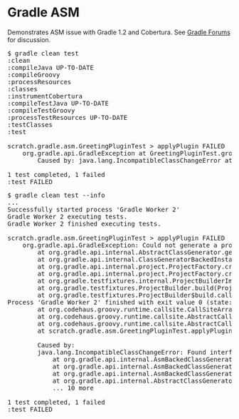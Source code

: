 Gradle ASM
==========

Demonstrates ASM issue with Gradle 1.2 and Cobertura. See [Gradle Forums](http://forums.gradle.org/gradle/topics/cobertura_instrumentation_fails_in_gradle_1_2) for discussion.

<pre>
$ gradle clean test
:clean
:compileJava UP-TO-DATE
:compileGroovy
:processResources
:classes
:instrumentCobertura
:compileTestJava UP-TO-DATE
:compileTestGroovy
:processTestResources UP-TO-DATE
:testClasses
:test

scratch.gradle.asm.GreetingPluginTest > applyPlugin FAILED
    org.gradle.api.GradleException at GreetingPluginTest.groovy:11
        Caused by: java.lang.IncompatibleClassChangeError at GreetingPluginTest.groovy:11

1 test completed, 1 failed
:test FAILED
</pre>

<pre>
$ gradle clean test --info
...
Successfully started process 'Gradle Worker 2'
Gradle Worker 2 executing tests.
Gradle Worker 2 finished executing tests.

scratch.gradle.asm.GreetingPluginTest > applyPlugin FAILED
    org.gradle.api.GradleException: Could not generate a proxy class for class org.gradle.api.internal.project.DefaultProject.
        at org.gradle.api.internal.AbstractClassGenerator.generate(AbstractClassGenerator.java:187)
        at org.gradle.api.internal.ClassGeneratorBackedInstantiator.newInstance(ClassGeneratorBackedInstantiator.java:36)
        at org.gradle.api.internal.project.ProjectFactory.createProject(ProjectFactory.java:47)
        at org.gradle.api.internal.project.ProjectFactory.createProject(ProjectFactory.java:31)
        at org.gradle.testfixtures.internal.ProjectBuilderImpl.createProject(ProjectBuilderImpl.java:72)
        at org.gradle.testfixtures.ProjectBuilder.build(ProjectBuilder.java:99)
        at org.gradle.testfixtures.ProjectBuilder$build.call(Unknown Source)
Process 'Gradle Worker 2' finished with exit value 0 (state: SUCCEEDED)
        at org.codehaus.groovy.runtime.callsite.CallSiteArray.defaultCall(CallSiteArray.java:42)
        at org.codehaus.groovy.runtime.callsite.AbstractCallSite.call(AbstractCallSite.java:108)
        at org.codehaus.groovy.runtime.callsite.AbstractCallSite.call(AbstractCallSite.java:112)
        at scratch.gradle.asm.GreetingPluginTest.applyPlugin(GreetingPluginTest.groovy:11)

        Caused by:
        java.lang.IncompatibleClassChangeError: Found interface org.objectweb.asm.MethodVisitor, but class was expected
            at org.gradle.api.internal.AsmBackedClassGenerator$ClassBuilderImpl.addGetter(AsmBackedClassGenerator.java:470)
            at org.gradle.api.internal.AsmBackedClassGenerator$ClassBuilderImpl.addGetter(AsmBackedClassGenerator.java:464)
            at org.gradle.api.internal.AsmBackedClassGenerator$ClassBuilderImpl.mixInGroovyObject(AsmBackedClassGenerator.java:430)
            at org.gradle.api.internal.AbstractClassGenerator.generate(AbstractClassGenerator.java:75)
            ... 10 more

1 test completed, 1 failed
:test FAILED
</pre>
